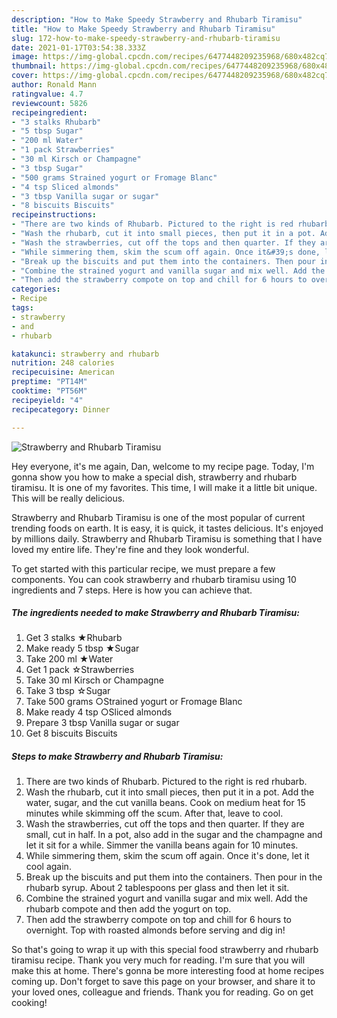 ```yaml
---
description: "How to Make Speedy Strawberry and Rhubarb Tiramisu"
title: "How to Make Speedy Strawberry and Rhubarb Tiramisu"
slug: 172-how-to-make-speedy-strawberry-and-rhubarb-tiramisu
date: 2021-01-17T03:54:38.333Z
image: https://img-global.cpcdn.com/recipes/6477448209235968/680x482cq70/strawberry-and-rhubarb-tiramisu-recipe-main-photo.jpg
thumbnail: https://img-global.cpcdn.com/recipes/6477448209235968/680x482cq70/strawberry-and-rhubarb-tiramisu-recipe-main-photo.jpg
cover: https://img-global.cpcdn.com/recipes/6477448209235968/680x482cq70/strawberry-and-rhubarb-tiramisu-recipe-main-photo.jpg
author: Ronald Mann
ratingvalue: 4.7
reviewcount: 5826
recipeingredient:
- "3 stalks Rhubarb"
- "5 tbsp Sugar"
- "200 ml Water"
- "1 pack Strawberries"
- "30 ml Kirsch or Champagne"
- "3 tbsp Sugar"
- "500 grams Strained yogurt or Fromage Blanc"
- "4 tsp Sliced almonds"
- "3 tbsp Vanilla sugar or sugar"
- "8 biscuits Biscuits"
recipeinstructions:
- "There are two kinds of Rhubarb. Pictured to the right is red rhubarb."
- "Wash the rhubarb, cut it into small pieces, then put it in a pot. Add the water, sugar, and the cut vanilla beans. Cook on medium heat for 15 minutes while skimming off the scum. After that, leave to cool."
- "Wash the strawberries, cut off the tops and then quarter. If they are small, cut in half. In a pot, also add in the sugar and the champagne and let it sit for a while. Simmer the vanilla beans again for 10 minutes."
- "While simmering them, skim the scum off again. Once it&#39;s done, let it cool again."
- "Break up the biscuits and put them into the containers. Then pour in the rhubarb syrup. About 2 tablespoons per glass and then let it sit."
- "Combine the strained yogurt and vanilla sugar and mix well. Add the rhubarb compote and then add the yogurt on top."
- "Then add the strawberry compote on top and chill for 6 hours to overnight. Top with roasted almonds before serving and dig in!"
categories:
- Recipe
tags:
- strawberry
- and
- rhubarb

katakunci: strawberry and rhubarb 
nutrition: 248 calories
recipecuisine: American
preptime: "PT14M"
cooktime: "PT56M"
recipeyield: "4"
recipecategory: Dinner

---
```



![Strawberry and Rhubarb Tiramisu](https://img-global.cpcdn.com/recipes/6477448209235968/680x482cq70/strawberry-and-rhubarb-tiramisu-recipe-main-photo.jpg)

Hey everyone, it's me again, Dan, welcome to my recipe page. Today, I'm gonna show you how to make a special dish, strawberry and rhubarb tiramisu. It is one of my favorites. This time, I will make it a little bit unique. This will be really delicious.

Strawberry and Rhubarb Tiramisu is one of the most popular of current trending foods on earth. It is easy, it is quick, it tastes delicious. It's enjoyed by millions daily. Strawberry and Rhubarb Tiramisu is something that I have loved my entire life. They're fine and they look wonderful.




To get started with this particular recipe, we must prepare a few components. You can cook strawberry and rhubarb tiramisu using 10 ingredients and 7 steps. Here is how you can achieve that.

<!--inarticleads1-->

##### The ingredients needed to make Strawberry and Rhubarb Tiramisu:

1. Get 3 stalks ★Rhubarb
1. Make ready 5 tbsp ★Sugar
1. Take 200 ml ★Water
1. Get 1 pack ☆Strawberries
1. Take 30 ml Kirsch or Champagne
1. Take 3 tbsp ☆Sugar
1. Take 500 grams ○Strained yogurt or Fromage Blanc
1. Make ready 4 tsp ○Sliced almonds
1. Prepare 3 tbsp Vanilla sugar or sugar
1. Get 8 biscuits Biscuits




<!--inarticleads2-->

##### Steps to make Strawberry and Rhubarb Tiramisu:

1. There are two kinds of Rhubarb. Pictured to the right is red rhubarb.
1. Wash the rhubarb, cut it into small pieces, then put it in a pot. Add the water, sugar, and the cut vanilla beans. Cook on medium heat for 15 minutes while skimming off the scum. After that, leave to cool.
1. Wash the strawberries, cut off the tops and then quarter. If they are small, cut in half. In a pot, also add in the sugar and the champagne and let it sit for a while. Simmer the vanilla beans again for 10 minutes.
1. While simmering them, skim the scum off again. Once it&#39;s done, let it cool again.
1. Break up the biscuits and put them into the containers. Then pour in the rhubarb syrup. About 2 tablespoons per glass and then let it sit.
1. Combine the strained yogurt and vanilla sugar and mix well. Add the rhubarb compote and then add the yogurt on top.
1. Then add the strawberry compote on top and chill for 6 hours to overnight. Top with roasted almonds before serving and dig in!




So that's going to wrap it up with this special food strawberry and rhubarb tiramisu recipe. Thank you very much for reading. I'm sure that you will make this at home. There's gonna be more interesting food at home recipes coming up. Don't forget to save this page on your browser, and share it to your loved ones, colleague and friends. Thank you for reading. Go on get cooking!
